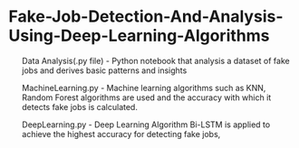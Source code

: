 # Fake-Job-Detection-And-Analysis-Using-Deep-Learning-Algorithms
<ul> Data Analysis(.py file) - Python notebook that analysis a dataset of fake jobs and derives basic patterns and insights</ul>
<ul>MachineLearning.py - Machine learning algorithms such as KNN, Random Forest algorithms are used and the accuracy with which it detects fake jobs is calculated.</ul>
<ul>DeepLearning.py - Deep Learning Algorithm Bi-LSTM is applied to achieve the highest accuracy for detecting fake jobs,</ul>
